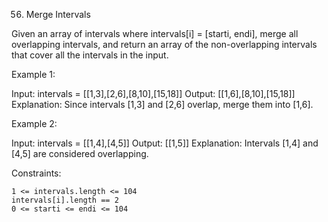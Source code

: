 56. Merge Intervals

Given an array of intervals where intervals[i] = [starti, endi], merge all overlapping intervals, and return an array of the non-overlapping intervals that cover all the intervals in the input.

Example 1:

Input: intervals = [[1,3],[2,6],[8,10],[15,18]]
Output: [[1,6],[8,10],[15,18]]
Explanation: Since intervals [1,3] and [2,6] overlap, merge them into [1,6].

Example 2:

Input: intervals = [[1,4],[4,5]]
Output: \[[1,5]]
Explanation: Intervals [1,4] and [4,5] are considered overlapping.

Constraints:

    1 <= intervals.length <= 104
    intervals[i].length == 2
    0 <= starti <= endi <= 104
